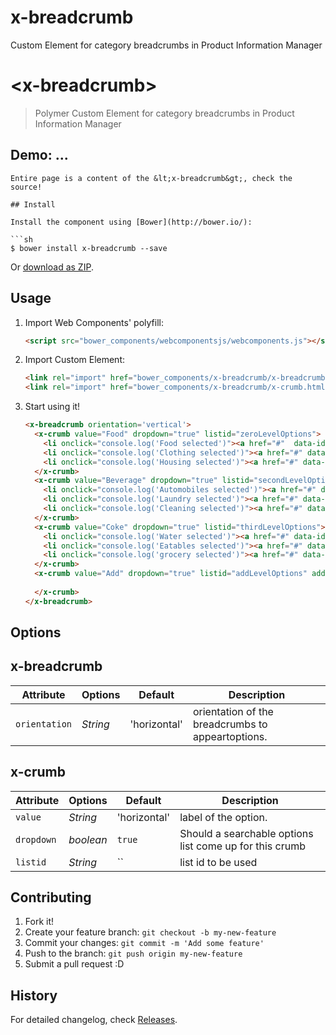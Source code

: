# x-breadcrumb
Custom Element for category breadcrumbs in Product Information Manager

# &lt;x-breadcrumb&gt;

> Polymer Custom Element for category breadcrumbs in Product Information Manager
## Demo: ...
```
Entire page is a content of the &lt;x-breadcrumb&gt;, check the source!

## Install

Install the component using [Bower](http://bower.io/):

```sh
$ bower install x-breadcrumb --save
```

Or [download as ZIP](https://github.com/Juicy/x-breadcrumb/archive/polymer_1.0.zip).

## Usage

1. Import Web Components' polyfill:

    ```html
    <script src="bower_components/webcomponentsjs/webcomponents.js"></script>
    ```

2. Import Custom Element:

    ```html
    <link rel="import" href="bower_components/x-breadcrumb/x-breadcrumb.html">
    <link rel="import" href="bower_components/x-breadcrumb/x-crumb.html">
    ```

3. Start using it!

    ```html
    <x-breadcrumb orientation='vertical'>
      <x-crumb value="Food" dropdown="true" listid="zeroLevelOptions">
        <li onclick="console.log('Food selected')"><a href="#"  data-id="item">Food 1</a></li>
        <li onclick="console.log('Clothing selected')"><a href="#" data-id="item">Clothing 1</a></li>
        <li onclick="console.log('Housing selected')"><a href="#" data-id="item">Housing 1</a></li>
      </x-crumb>
      <x-crumb value="Beverage" dropdown="true" listid="secondLevelOptions">
        <li onclick="console.log('Automobiles selected')"><a href="#" data-id="item">Automobiles</a></li>
        <li onclick="console.log('Laundry selected')"><a href="#" data-id="item">Laundry</a></li>
        <li onclick="console.log('Cleaning selected')"><a href="#" data-id="item">Cleaning</a></li>
      </x-crumb>
      <x-crumb value="Coke" dropdown="true" listid="thirdLevelOptions">
        <li onclick="console.log('Water selected')"><a href="#" data-id="item">Water</a></li>
        <li onclick="console.log('Eatables selected')"><a href="#" data-id="item">Eatables</a></li>
        <li onclick="console.log('grocery selected')"><a href="#" data-id="item">grocery</a></li>
      </x-crumb>
      <x-crumb value="Add" dropdown="true" listid="addLevelOptions" add="true">
        
      </x-crumb>
    </x-breadcrumb>
    ```

## Options

## x-breadcrumb
Attribute       | Options             | Default           | Description
---             | ---                 | ---               | ---
`orientation`   | *String*            | 'horizontal'      | orientation of the breadcrumbs to appeartoptions.


## x-crumb
Attribute       | Options             | Default           | Description
---             | ---                 | ---               | ---
`value`   | *String*                  | 'horizontal'      | label of the option.
`dropdown`      | *boolean*           | `true`            | Should a searchable options list come up for this crumb
`listid`        | *String*            | ``                | list id to be used



## Contributing

1. Fork it!
2. Create your feature branch: `git checkout -b my-new-feature`
3. Commit your changes: `git commit -m 'Add some feature'`
4. Push to the branch: `git push origin my-new-feature`
5. Submit a pull request :D

## History

For detailed changelog, check [Releases](https://github.com/Juicy/x-breadcrumb/releases).